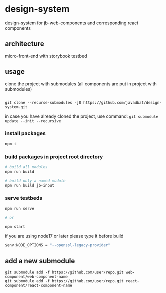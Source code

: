 # design-system

design-system for jb-web-components and corresponding react components

## architecture

micro-front-end with storybook testbed

## usage

clone the project with submodules (all components are put in project with submodules)

```git

git clone --recurse-submodules -j8 https://github.com/javadbat/design-system.git

```

in case you have already cloned the project, use command: `git submodule update --init --recursive`

### install packages

```bash
npm i
```

### build packages in project root directory

```bash
# build all modules
npm run build

# build only a named module
npm run build jb-input
```

### serve testbeds

```bash
npm run serve

# or

npm start
```
if you are using node17 or later please type it before build
```cmd
$env:NODE_OPTIONS = "--openssl-legacy-provider"
```
## add a new submodule

```command
git submodule add -f https://github.com/user/repo.git web-component/web-component-name 
git submodule add -f https://github.com/user/repo.git react-component/react-component-name 
```
